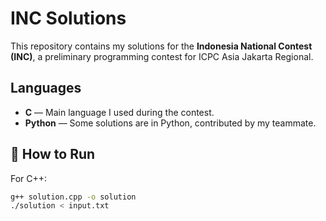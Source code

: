 # INC Solutions

This repository contains my solutions for the **Indonesia National Contest (INC)**, 
a preliminary programming contest for ICPC Asia Jakarta Regional.

## Languages
- **C** — Main language I used during the contest.
- **Python** — Some solutions are in Python, contributed by my teammate.

## 🚀 How to Run
For C++:
```bash
g++ solution.cpp -o solution
./solution < input.txt
